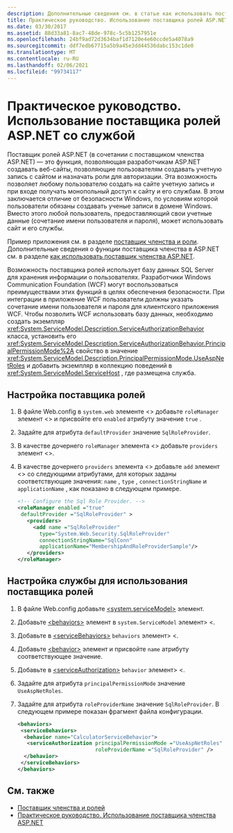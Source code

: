 ```yaml
---
description: Дополнительные сведения см. в статье как использовать поставщик ролей ASP.NET со службой.
title: Практическое руководство. Использование поставщика ролей ASP.NET со службой
ms.date: 03/30/2017
ms.assetid: 88d33a81-8ac7-48de-978c-5c5b1257951e
ms.openlocfilehash: 24bf9ad72d3634baf1d7120e4e60ccde5a4078a9
ms.sourcegitcommit: ddf7edb67715a5b9a45e3dd44536dabc153c1de0
ms.translationtype: MT
ms.contentlocale: ru-RU
ms.lasthandoff: 02/06/2021
ms.locfileid: "99734117"
---
```

# <a name="how-to-use-the-aspnet-role-provider-with-a-service"></a>Практическое руководство. Использование поставщика ролей ASP.NET со службой

Поставщик ролей ASP.NET (в сочетании с поставщиком членства ASP.NET) — это функция, позволяющая разработчикам ASP.NET создавать веб-сайты, позволяющие пользователям создавать учетную запись с сайтом и назначать роли для авторизации. Эта возможность позволяет любому пользователю создать на сайте учетную запись и при входе получать монопольный доступ к сайту и его службам. В этом заключается отличие от безопасности Windows, по условиям которой пользователи обязаны создавать ученые записи в домене Windows. Вместо этого любой пользователь, предоставляющий свои учетные данные (сочетание имени пользователя и пароля), может использовать сайт и его службы.  
  
Пример приложения см. в разделе [поставщик членства и роли](../samples/membership-and-role-provider.md). Дополнительные сведения о функции поставщика членства в ASP.NET см. в разделе [как использовать поставщик членства ASP.NET](how-to-use-the-aspnet-membership-provider.md).  
  
Возможность поставщика ролей использует базу данных SQL Server для хранения информации о пользователях. Разработчики Windows Communication Foundation (WCF) могут воспользоваться преимуществами этих функций в целях обеспечения безопасности. При интеграции в приложение WCF пользователи должны указать сочетание имени пользователя и пароля для клиентского приложения WCF. Чтобы позволить WCF использовать базу данных, необходимо создать экземпляр <xref:System.ServiceModel.Description.ServiceAuthorizationBehavior> класса, установить его <xref:System.ServiceModel.Description.ServiceAuthorizationBehavior.PrincipalPermissionMode%2A> свойство в значение <xref:System.ServiceModel.Description.PrincipalPermissionMode.UseAspNetRoles> и добавить экземпляр в коллекцию поведений в <xref:System.ServiceModel.ServiceHost> , где размещена служба.  
  
## <a name="configure-the-role-provider"></a>Настройка поставщика ролей  
  
1. В файле Web.config в `system.web` элементе <> добавьте `roleManager` элемент <> и присвойте его `enabled` атрибуту значение `true` .  
  
2. Задайте для атрибута `defaultProvider` значение `SqlRoleProvider`.  
  
3. В качестве дочернего `roleManager` элемента <> добавьте `providers` элемент <>.  
  
4. В качестве дочернего `providers` элемента <> добавьте `add` элемент <> со следующими атрибутами, для которых заданы соответствующие значения: `name` , `type` , `connectionStringName` и `applicationName` , как показано в следующем примере.  
  
    ```xml  
    <!-- Configure the Sql Role Provider. -->  
    <roleManager enabled ="true"
     defaultProvider ="SqlRoleProvider" >  
       <providers>  
         <add name ="SqlRoleProvider"
           type="System.Web.Security.SqlRoleProvider"
           connectionStringName="SqlConn"
           applicationName="MembershipAndRoleProviderSample"/>  
       </providers>  
    </roleManager>  
    ```  
  
## <a name="configure-the-service-to-use-the-role-provider"></a>Настройка службы для использования поставщика ролей  
  
1. В файле Web.config добавьте [\<system.serviceModel>](../../configure-apps/file-schema/wcf/system-servicemodel.md) элемент.  
  
2. Добавьте [\<behaviors>](../../configure-apps/file-schema/wcf/behaviors.md) элемент в `system.ServiceModel` элемент> <.  
  
3. Добавьте в [\<serviceBehaviors>](../../configure-apps/file-schema/wcf/servicebehaviors.md) `behaviors` элемент> <.  
  
4. Добавьте [\<behavior>](../../configure-apps/file-schema/wcf/behavior-of-endpointbehaviors.md) элемент и присвойте `name` атрибуту соответствующее значение.  
  
5. Добавьте в [\<serviceAuthorization>](../../configure-apps/file-schema/wcf/serviceauthorization-element.md) `behavior` элемент> <.  
  
6. Задайте для атрибута `principalPermissionMode` значение `UseAspNetRoles`.  
  
7. Задайте для атрибута `roleProviderName` значение `SqlRoleProvider`. В следующем примере показан фрагмент файла конфигурации.  
  
    ```xml  
    <behaviors>  
     <serviceBehaviors>  
      <behavior name="CalculatorServiceBehavior">  
       <serviceAuthorization principalPermissionMode ="UseAspNetRoles"  
                             roleProviderName ="SqlRoleProvider" />  
      </behavior>  
     </serviceBehaviors>  
    </behaviors>  
    ```  
  
## <a name="see-also"></a>См. также

- [Поставщик членства и ролей](../samples/membership-and-role-provider.md)
- [Практическое руководство. Использование поставщика членства ASP.NET](how-to-use-the-aspnet-membership-provider.md)
